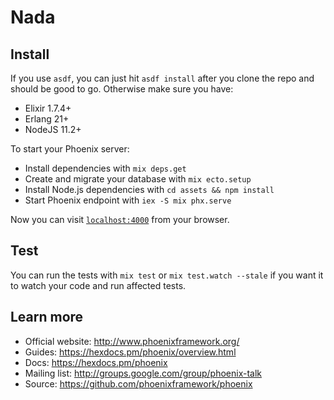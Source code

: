 # Nada

## Install

If you use `asdf`, you can just hit `asdf install` after you clone the
repo and should be good to go. Otherwise make sure you have:

* Elixir 1.7.4+
* Erlang 21+
* NodeJS 11.2+

To start your Phoenix server:

* Install dependencies with `mix deps.get`
* Create and migrate your database with `mix ecto.setup`
* Install Node.js dependencies with `cd assets && npm install`
* Start Phoenix endpoint with `iex -S mix phx.serve`

Now you can visit [`localhost:4000`](http://localhost:4000) from your browser.

## Test

You can run the tests with `mix test` or `mix test.watch --stale` if you
want it to watch your code and run affected tests.

## Learn more

* Official website: http://www.phoenixframework.org/
* Guides: https://hexdocs.pm/phoenix/overview.html
* Docs: https://hexdocs.pm/phoenix
* Mailing list: http://groups.google.com/group/phoenix-talk
* Source: https://github.com/phoenixframework/phoenix
